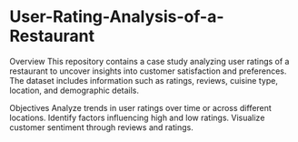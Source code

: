 # User-Rating-Analysis-of-a-Restaurant
Overview
This repository contains a case study analyzing user ratings of a restaurant to uncover insights into customer satisfaction and preferences. The dataset includes information such as ratings, reviews, cuisine type, location, and demographic details.

Objectives
Analyze trends in user ratings over time or across different locations.
Identify factors influencing high and low ratings.
Visualize customer sentiment through reviews and ratings.
